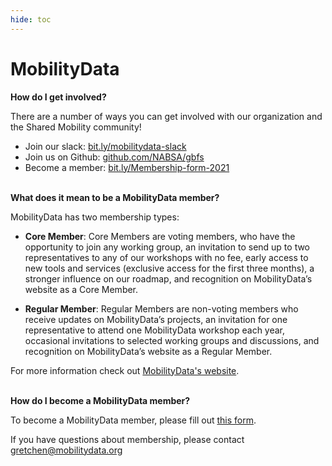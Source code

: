 ```yaml
---
hide: toc
---
```


# MobilityData

**How do I get involved?**

There are a number of ways you can get involved with our organization and the Shared Mobility community! 

- Join our slack: [bit.ly/mobilitydata-slack](https://bit.ly/mobilitydata-slack)
- Join us on Github: [github.com/NABSA/gbfs](https://github.com/NABSA/gbfs)
- Become a member: [bit.ly/Membership-form-2021](https://bit.ly/Membership-form-2021)

<br>**What does it mean to be a MobilityData member?**

MobilityData has two membership types:

- **Core Member**: Core Members are voting members, who have the opportunity to join any working group, an invitation to send up to two representatives to any of our workshops with no fee, early access to new tools and services (exclusive access for the first three months), a stronger influence on our roadmap, and recognition on MobilityData’s website as a Core Member.

- **Regular Member**: Regular Members are non-voting members who receive updates on MobilityData’s projects, an invitation for one representative to attend one MobilityData workshop each year, occasional invitations to selected working groups and discussions, and recognition on MobilityData’s website as a Regular Member.

For more information check out [MobilityData's website](https://mobilitydata.org/members/).

<br>**How do I become a MobilityData member?**

To become a MobilityData member, please fill out [this form](https://docs.google.com/forms/d/e/1FAIpQLSdPI7fg2RvB8xjFZsshC4lonnhP4drlVWBAvoLu4bCE1cRwFw/viewform).

If you have questions about membership, please contact [gretchen@mobilitydata.org](mailto:gretchen@mobilitydata.org)